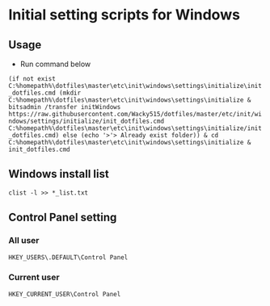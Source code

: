 # Initial setting scripts for Windows

## Usage

- Run command below

`(if not exist C:%homepath%\dotfiles\master\etc\init\windows\settings\initialize\init_dotfiles.cmd (mkdir C:%homepath%\dotfiles\master\etc\init\windows\settings\initialize & bitsadmin /transfer initWindows https://raw.githubusercontent.com/Wacky515/dotfiles/master/etc/init/windows/settings/initialize/init_dotfiles.cmd C:%homepath%\dotfiles\master\etc\init\windows\settings\initialize/init_dotfiles.cmd) else (echo '>'> Already exist folder)) & cd C:%homepath%\dotfiles\master\etc\init\windows\settings\initialize & init_dotfiles.cmd`

## Windows install list

`clist -l >> *_list.txt`

## Control Panel setting

### All user

`HKEY_USERS\.DEFAULT\Control Panel`

### Current user

`HKEY_CURRENT_USER\Control Panel`
